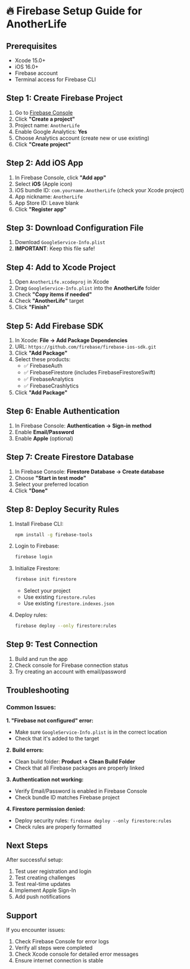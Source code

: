 # 🔥 Firebase Setup Guide for AnotherLife

## Prerequisites
- Xcode 15.0+
- iOS 16.0+
- Firebase account
- Terminal access for Firebase CLI

## Step 1: Create Firebase Project

1. Go to [Firebase Console](https://console.firebase.google.com/)
2. Click **"Create a project"**
3. Project name: `AnotherLife`
4. Enable Google Analytics: **Yes**
5. Choose Analytics account (create new or use existing)
6. Click **"Create project"**

## Step 2: Add iOS App

1. In Firebase Console, click **"Add app"**
2. Select **iOS** (Apple icon)
3. iOS bundle ID: `com.yourname.AnotherLife` (check your Xcode project)
4. App nickname: `AnotherLife`
5. App Store ID: Leave blank
6. Click **"Register app"**

## Step 3: Download Configuration File

1. Download `GoogleService-Info.plist`
2. **IMPORTANT**: Keep this file safe!

## Step 4: Add to Xcode Project

1. Open `AnotherLife.xcodeproj` in Xcode
2. Drag `GoogleService-Info.plist` into the **AnotherLife** folder
3. Check **"Copy items if needed"**
4. Check **"AnotherLife"** target
5. Click **"Finish"**

## Step 5: Add Firebase SDK

1. In Xcode: **File → Add Package Dependencies**
2. URL: `https://github.com/firebase/firebase-ios-sdk.git`
3. Click **"Add Package"**
4. Select these products:
   - ✅ FirebaseAuth
   - ✅ FirebaseFirestore (includes FirebaseFirestoreSwift)
   - ✅ FirebaseAnalytics
   - ✅ FirebaseCrashlytics
5. Click **"Add Package"**

## Step 6: Enable Authentication

1. In Firebase Console: **Authentication → Sign-in method**
2. Enable **Email/Password**
3. Enable **Apple** (optional)

## Step 7: Create Firestore Database

1. In Firebase Console: **Firestore Database → Create database**
2. Choose **"Start in test mode"**
3. Select your preferred location
4. Click **"Done"**

## Step 8: Deploy Security Rules

1. Install Firebase CLI:
   ```bash
   npm install -g firebase-tools
   ```

2. Login to Firebase:
   ```bash
   firebase login
   ```

3. Initialize Firestore:
   ```bash
   firebase init firestore
   ```
   - Select your project
   - Use existing `firestore.rules`
   - Use existing `firestore.indexes.json`

4. Deploy rules:
   ```bash
   firebase deploy --only firestore:rules
   ```

## Step 9: Test Connection

1. Build and run the app
2. Check console for Firebase connection status
3. Try creating an account with email/password

## Troubleshooting

### Common Issues:

**1. "Firebase not configured" error:**
- Make sure `GoogleService-Info.plist` is in the correct location
- Check that it's added to the target

**2. Build errors:**
- Clean build folder: **Product → Clean Build Folder**
- Check that all Firebase packages are properly linked

**3. Authentication not working:**
- Verify Email/Password is enabled in Firebase Console
- Check bundle ID matches Firebase project

**4. Firestore permission denied:**
- Deploy security rules: `firebase deploy --only firestore:rules`
- Check rules are properly formatted

## Next Steps

After successful setup:
1. Test user registration and login
2. Test creating challenges
3. Test real-time updates
4. Implement Apple Sign-In
5. Add push notifications

## Support

If you encounter issues:
1. Check Firebase Console for error logs
2. Verify all steps were completed
3. Check Xcode console for detailed error messages
4. Ensure internet connection is stable
